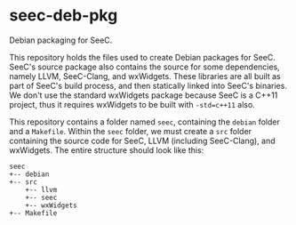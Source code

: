 # seec-deb-pkg
Debian packaging for SeeC.

This repository holds the files used to create Debian packages for SeeC.
SeeC's source package also contains the source for some dependencies, namely LLVM, SeeC-Clang, and wxWidgets.
These libraries are all built as part of SeeC's build process, and then statically linked into SeeC's binaries.
We don't use the standard wxWidgets package because SeeC is a C++11 project,
thus it requires wxWidgets to be built with `-std=c++11` also.

This repository contains a folder named `seec`, containing the `debian` folder and a `Makefile`.
Within the `seec` folder, we must create a `src` folder containing the source code for SeeC, LLVM (including SeeC-Clang), and wxWidgets.
The entire structure should look like this:

```
seec
+-- debian
+-- src
    +-- llvm
    +-- seec
    +-- wxWidgets
+-- Makefile
```


